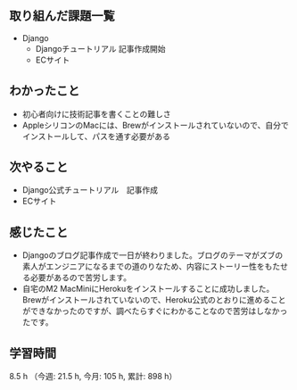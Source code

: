 ## 取り組んだ課題一覧
- Django
    - Djangoチュートリアル 記事作成開始
    - ECサイト

## わかったこと
- 初心者向けに技術記事を書くことの難しさ
- AppleシリコンのMacには、Brewがインストールされていないので、自分でインストールして、パスを通す必要がある

## 次やること
- Django公式チュートリアル　記事作成
- ECサイト

## 感じたこと
- Djangoのブログ記事作成で一日が終わりました。ブログのテーマがズブの素人がエンジニアになるまでの道のりなため、内容にストーリー性をもたせる必要があるので苦労します。
- 自宅のM2 MacMiniにHerokuをインストールすることに成功しました。Brewがインストールされていないので、Heroku公式のとおりに進めることができなかったのですが、調べたらすぐにわかることなので苦労はしなかったです。     
    
## 学習時間
8.5 h （今週: 21.5 h, 今月: 105 h, 累計: 898 h）